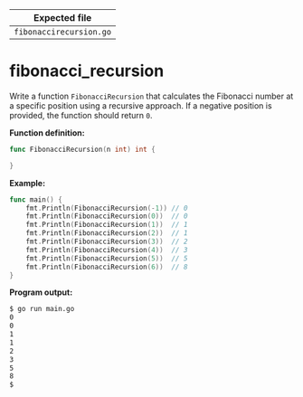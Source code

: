 | Expected file            |
| -------------------------|
| `fibonaccirecursion.go`  |

# fibonacci_recursion


Write a function `FibonacciRecursion` that calculates the Fibonacci number at a specific position using a recursive approach. If a negative position is provided, the function should return `0`.

**Function definition:**

```go
func FibonacciRecursion(n int) int {

}
```

**Example:**

```go
func main() {
    fmt.Println(FibonacciRecursion(-1)) // 0
    fmt.Println(FibonacciRecursion(0))  // 0
    fmt.Println(FibonacciRecursion(1))  // 1
    fmt.Println(FibonacciRecursion(2))  // 1
    fmt.Println(FibonacciRecursion(3))  // 2
    fmt.Println(FibonacciRecursion(4))  // 3
    fmt.Println(FibonacciRecursion(5))  // 5
    fmt.Println(FibonacciRecursion(6))  // 8
}
```

**Program output:**

```sh
$ go run main.go
0
0
1
1
2
3
5
8
$
```

